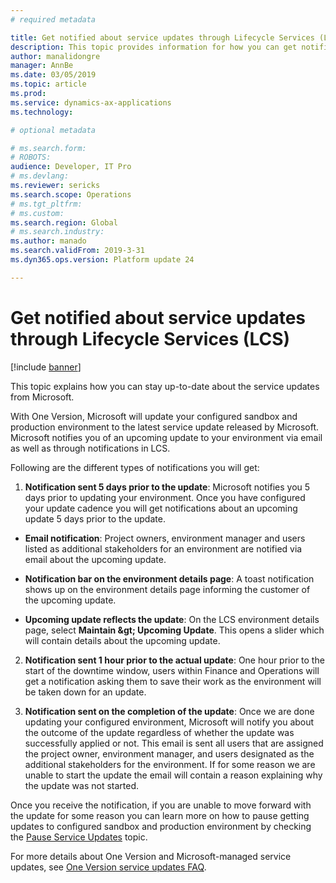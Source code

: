 ```yaml
---
# required metadata

title: Get notified about service updates through Lifecycle Services (LCS)
description: This topic provides information for how you can get notifications around service updates to your environments.
author: manalidongre
manager: AnnBe
ms.date: 03/05/2019
ms.topic: article
ms.prod: 
ms.service: dynamics-ax-applications
ms.technology: 

# optional metadata

# ms.search.form: 
# ROBOTS: 
audience: Developer, IT Pro
# ms.devlang: 
ms.reviewer: sericks
ms.search.scope: Operations
# ms.tgt_pltfrm: 
# ms.custom:
ms.search.region: Global
# ms.search.industry: 
ms.author: manado
ms.search.validFrom: 2019-3-31 
ms.dyn365.ops.version: Platform update 24 

---
```


# Get notified about service updates through Lifecycle Services (LCS)

[!include [banner](../includes/banner.md)]

This topic explains how you can stay up-to-date about the service updates from Microsoft.

With One Version, Microsoft will update your configured sandbox and production environment to the latest service update released by Microsoft. Microsoft notifies you of an upcoming update to your environment via email as well as through notifications in LCS.

Following are the different types of notifications you will get:

1. **Notification sent 5 days prior to the update**:
Microsoft notifies you 5 days prior to updating your environment. Once you have configured your update cadence you will get notifications about an upcoming update 5 days prior to the update.

  - **Email notification**:
    Project owners, environment manager and users listed as additional stakeholders for an environment are notified via email about the     upcoming update.

  - **Notification bar on the environment details page**:
    A toast notification shows up on the environment details page informing the customer of the upcoming update.

  - **Upcoming update reflects the update**:
    On the LCS environment details page, select **Maintain \&gt; Upcoming Update**. This opens a slider which will contain details about     the upcoming update.

2. **Notification sent 1 hour prior to the actual update**:
One hour prior to the start of the downtime window, users within Finance and Operations will get a notification asking them to save their work as the environment will be taken down for an update.

3. **Notification sent on the completion of the update**:
Once we are done updating your configured environment, Microsoft will notify you about the outcome of the update regardless of whether the update was successfully applied or not. This email is sent all users that are assigned the project owner, environment manager, and users designated as the additional stakeholders for the environment. If for some reason we are unable to start the update the email will contain a reason explaining why the update was not started.

Once you receive the notification, if you are unable to move forward with the update for some reason you can learn more on how to pause getting updates to configured sandbox and production environment by checking the [Pause Service Updates](pause-service-updates.md) topic.

For more details about One Version and Microsoft-managed service updates, see [One Version service updates FAQ](../../fin-and-ops/get-started/one-version.md).
